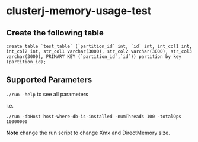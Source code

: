 # clusterj-memory-usage-test

## Create the following table

```create table `test_table` (`partition_id` int, `id` int, int_col1 int, int_col2 int, str_col1 varchar(3000),
str_col2 varchar(3000), str_col3 varchar(3000), PRIMARY KEY (`partition_id`,`id`)) partition by key (partition_id);```


## Supported Parameters
`./run -help` to see all parameters

i.e. 

`./run -dbHost host-where-db-is-installed -numThreads 100 -totalOps 10000000`



**Note**
change the run script to change Xmx and DirectMemory size.


